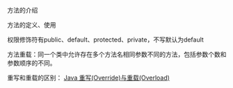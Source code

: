 
方法的介绍

方法的定义、使用

权限修饰符有public、default、protected、private，不写默认为default

方法重载：同一个类中允许存在多个方法名相同参数不同的方法，包括参数个数和参数顺序的不同。

重写和重载的区别： [Java 重写(Override)与重载(Overload)](http://www.runoob.com/java/java-override-overload.html)
